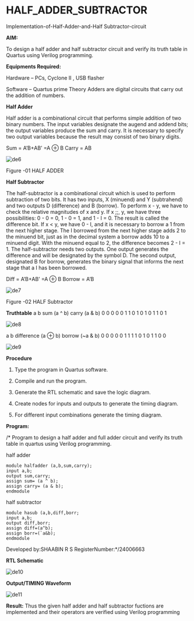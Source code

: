 # HALF_ADDER_SUBTRACTOR

Implementation-of-Half-Adder-and-Half Subtractor-circuit

**AIM:**

To design a half adder and half subtractor circuit and verify its truth table in Quartus using Verilog programming.

**Equipments Required:**

Hardware – PCs, Cyclone II , USB flasher 

Software – Quartus prime Theory Adders are digital circuits that carry out the addition of numbers.

**Half Adder**

Half adder is a combinational circuit that performs simple addition of two binary numbers. The input variables designate the augend and addend bits; the output variables produce the sum and carry. It is necessary to specify two output variables because the result may consist of two binary digits.

Sum = A’B+AB’ =A ⊕ B Carry = AB


![de6](https://github.com/user-attachments/assets/30b7dd18-a02a-4262-855c-13161947af20)


Figure -01 HALF ADDER

**Half Subtractor**

The half-subtractor is a combinational circuit which is used to perform subtraction of two bits. It has two inputs, X (minuend) and Y (subtrahend) and two outputs D (difference) and B (borrow). To perform x - y, we have to check the relative magnitudes of x and y. If x ;;, y, we have three possibilities: 0 - 0 = 0, 1 - 0 = 1, and 1 - I = 0. The result is called the difference bit. If x < y, we have 0 - I, and it is necessary to borrow a 1 from the next higher stage. The I borrowed from the next higher stage adds 2 to the minuend bit, just as in the decimal system a borrow adds 10 to a minuend digit. With the minuend equal to 2, the difference becomes 2 - I = 1. The half-subtractor needs two outputs. One output generates the difference and will be designated by the symbol D. The second output, designated B for borrow, generates the binary signal that informs the next stage that a I has been borrowed. 

Diff = A’B+AB’ =A ⊕ B
Borrow = A’B


![de7](https://github.com/user-attachments/assets/a1f74479-46ac-4054-bd9b-d1476be4e763)

 

Figure -02 HALF Subtractor

**Truthtable**
a b sum (a ^ b) carry (a & b) 0 0 0 0 0 1 1 0 1 0 1 0 1 1 0 1 


![de8](https://github.com/user-attachments/assets/08ba03b7-266a-4260-add1-5918551c0d51)

a b difference (a ⊕ b) borrow (~a & b) 0 0 0 0 0 1 1 1 1 0 1 0 1 1 0 0


![de9](https://github.com/user-attachments/assets/ce5d78dc-68b4-42e8-ad85-d4ce8263cec0)

**Procedure**

1.	Type the program in Quartus software.

2.	Compile and run the program.

3.	Generate the RTL schematic and save the logic diagram.

4.	Create nodes for inputs and outputs to generate the timing diagram.

5.	For different input combinations generate the timing diagram.


**Program:**

/* Program to design a half adder and full adder circuit and verify its truth table in quartus using Verilog programming.

half adder
```
module halfadder (a,b,sum,carry);
input a,b;
output sum,carry;
assign sum= (a ^ b);
assign carry= (a & b);
endmodule
```
half subtractor
```
module hasub (a,b,diff,borr;
input a,b;
output diff,borr;
assign diff=(a^b);
assign borr=(`a&b);
endmodule
```
Developed by:SHAABIN R S RegisterNumber:*/24006663

**RTL Schematic**

![de10](https://github.com/user-attachments/assets/9441945f-d5a8-4bc2-964e-169cb40dd32a)

**Output/TIMING Waveform**

![de11](https://github.com/user-attachments/assets/b6c24af6-a1d0-4160-baee-02d045246ee3)

**Result:**
Thus the given half adder and half subtractor fuctions are implemented and their operators
 are verified using Verilog programming
